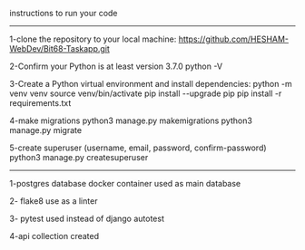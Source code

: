 instructions to run your code
*****************************

1-clone the repository to your local machine:
		https://github.com/HESHAM-WebDev/Bit68-Taskapp.git
		
		
2-Confirm your Python is at least version 3.7.0
		python -V
		
		
3-Create a Python virtual environment and install dependencies:
		python -m venv venv
		source venv/bin/activate
		pip install --upgrade pip
		pip install -r requirements.txt
		
		
4-make migrations
		python3 manage.py makemigrations
		python3 manage.py migrate
		
		
5-create superuser (username, email, password, confirm-password)
		python3 manage.py createsuperuser
		
***********************************************************************************
1-postgres database docker container used as main database

2- flake8 use as a linter

3- pytest used instead of django autotest

4-api collection created
	
		
		


